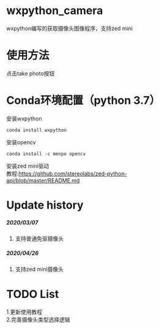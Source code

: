 # wxpython_camera
wxpython编写的获取摄像头图像程序，支持zed mini

# 使用方法
点击take photo按钮

# Conda环境配置（python 3.7）
安装wxpython
```shell
conda install wxpython
```
安装opencv
```
conda install -c menpo opencv
``` 
安装zed mini驱动<br>
教程:https://github.com/stereolabs/zed-python-api/blob/master/README.md
# Update history
##### 2020/03/07
1. 支持普通免驱摄像头

##### 2020/04/26
1. 支持zed mini摄像头


# TODO List
1.更新使用教程<br>
2.完善摄像头类型选择逻辑
